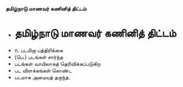 **தமிழ்நாடு மாணவர் கணினித் திட்டம்**
- # தமிழ்நாடு மாணவர் கணினித் திட்டம்
- n. படமிகு பத்திரிக்கை
- (பெ.) படங்கள் சார்ந்த
- படங்கள் வாயிலாகத் தெரிவிக்கப்படுகிற
- பட விளக்கங்கள் கொண்ட
- படமாக அமையத் தகுந்த.

